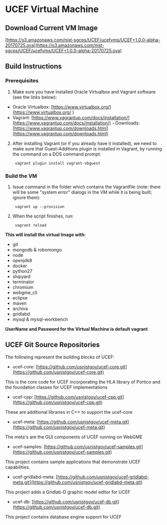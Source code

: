 UCEF Virtual Machine
=============================

## Download Current VM Image
  [https://s3.amazonaws.com/nist-sgcps/UCEF/ucefvms/UCEF+1.0.0-alpha-20170725.ova](https://s3.amazonaws.com/nist-sgcps/UCEF/ucefvms/UCEF+1.0.0-alpha-20170725.ova)
  
## Build Instructions

### Prerequisites 
1) Make sure you have installed Oracle Virtualbox and Vagrant software (see the links below): 
- Oracle Virtualbox: [https://www.virtualbox.org/](https://www.virtualbox.org/ )
- Vagrant: [https://www.vagrantup.com/docs/installation/](https://www.vagrantup.com/docs/installation/) - Downloads: [https://www.vagrantup.com/downloads.html](https://www.vagrantup.com/downloads.html)

2) After installing Vagrant (or if you already have it installed), we need to make sure that Guest-Additions plugin is installed in Vagrant, by running the command on a DOS command prompt:
    
        vagrant plugin install vagrant-vbguest

### Build the VM

1) Issue command in the folder which contains the Vagrantfile (note: there will be some "system error" dialogs in the VM while it is being built; ignore them):
    
        vagrant up --provision

1) When the script finishes, run:

        vagrant reload


**This will install the virtual Image with:**

- git
- mongodb & robomongo
- node
- openjdk8
- docker
- python27
- shipyard
- terminator
- chromium
- webgme_cli
- eclipse
- maven
- archiva
- gridlabd
- mysql & mysql-workbench


**UserName and Password for the Virtual Machine is default vagrant**

## UCEF Git Source Repositories

The following represent the building blocks of UCEF:

- ucef-core: [https://github.com/usnistgov/ucef-core.git](https://github.com/usnistgov/ucef-core.git)

This is the core code for UCEF incorporating the HLA library of Portico and the foundation classes for UCEF implementations

- ucef-cpp: [https://github.com/usnistgov/ucef-cpp.git](https://github.com/usnistgov/ucef-cpp.git)

These are additional libraries in C++ to support the ucef-core

- ucef-meta: [https://github.com/usnistgov/ucef-meta.git](https://github.com/usnistgov/ucef-meta.git)

The meta's are the GUI components of UCEF running on WebGME

- ucef-samples: [https://github.com/usnistgov/ucef-samples.git](https://github.com/usnistgov/ucef-samples.git)

This project contains sample applications that demonstrate UCEF capabilities.

- ucef-gridlabd-meta: [https://github.com/usnistgov/ucef-gridlabd-meta.git](https://github.com/usnistgov/ucef-gridlabd-meta.git)

This project adds a Gridlab-D graphic model editor for UCEF

- ucef-db: [https://github.com/usnistgov/ucef-db.git](https://github.com/usnistgov/ucef-db.git)

This project contains database engine support for UCEF

